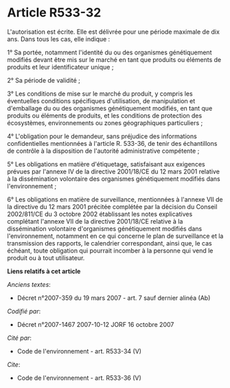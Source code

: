 # Article R533-32

L'autorisation est écrite. Elle est délivrée pour une période maximale de dix ans. Dans tous les cas, elle indique :

1° Sa portée, notamment l'identité du ou des organismes génétiquement modifiés devant être mis sur le marché en tant que
produits ou éléments de produits et leur identificateur unique ;

2° Sa période de validité ;

3° Les conditions de mise sur le marché du produit, y compris les éventuelles conditions spécifiques d'utilisation, de
manipulation et d'emballage du ou des organismes génétiquement modifiés, en tant que produits ou éléments de produits, et les
conditions de protection des écosystèmes, environnements ou zones géographiques particuliers ;

4° L'obligation pour le demandeur, sans préjudice des informations confidentielles mentionnées à l'article R. 533-36, de
tenir des échantillons de contrôle à la disposition de l'autorité administrative compétente ;

5° Les obligations en matière d'étiquetage, satisfaisant aux exigences prévues par l'annexe IV de la directive 2001/18/CE du
12 mars 2001 relative à la dissémination volontaire des organismes génétiquement modifiés dans l'environnement ;

6° Les obligations en matière de surveillance, mentionnées à l'annexe VII de la directive du 12 mars 2001 précitée complétée
par la décision du Conseil 2002/811/CE du 3 octobre 2002 établissant les notes explicatives complétant l'annexe VII de la
directive 2001/18/CE relative à la dissémination volontaire d'organismes génétiquement modifiés dans l'environnement,
notamment en ce qui concerne le plan de surveillance et la transmission des rapports, le calendrier correspondant, ainsi que,
le cas échéant, toute obligation qui pourrait incomber à la personne qui vend le produit ou à tout utilisateur.

**Liens relatifs à cet article**

_Anciens textes_:

  - Décret  n°2007-359 du 19 mars 2007 - art. 7 sauf dernier alinéa  (Ab)

_Codifié par_:

  - Décret n°2007-1467 2007-10-12 JORF 16 octobre 2007

_Cité par_:

  - Code de l'environnement - art. R533-34 (V)

_Cite_:

  - Code de l'environnement - art. R533-36 (V)
